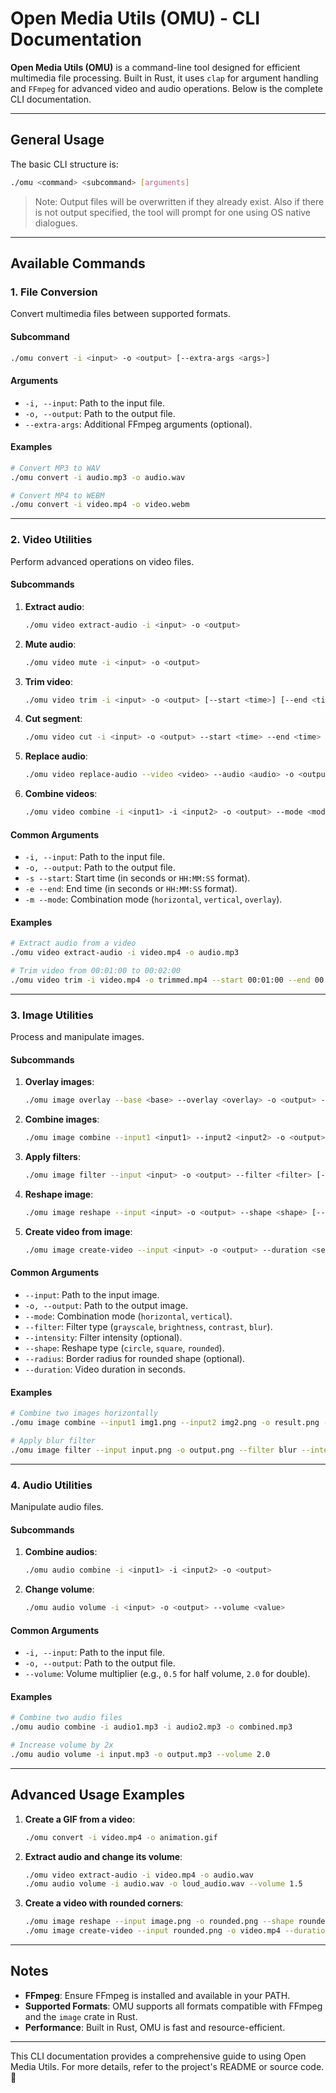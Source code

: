 # Open Media Utils (OMU) - CLI Documentation

**Open Media Utils (OMU)** is a command-line tool designed for efficient multimedia file processing. Built in Rust, it uses `clap` for argument handling and `FFmpeg` for advanced video and audio operations. Below is the complete CLI documentation.

---

## General Usage

The basic CLI structure is:

```bash
./omu <command> <subcommand> [arguments]
```

> Note: Output files will be overwritten if they already exist. Also if there is not output specified, the tool will prompt for one using OS native dialogues.

---

## Available Commands

### 1. **File Conversion**

Convert multimedia files between supported formats.

#### Subcommand

```bash
./omu convert -i <input> -o <output> [--extra-args <args>]
```

#### Arguments

- `-i, --input`: Path to the input file.
- `-o, --output`: Path to the output file.
- `--extra-args`: Additional FFmpeg arguments (optional).

#### Examples

```bash
# Convert MP3 to WAV
./omu convert -i audio.mp3 -o audio.wav

# Convert MP4 to WEBM
./omu convert -i video.mp4 -o video.webm
```

---

### 2. **Video Utilities**

Perform advanced operations on video files.

#### Subcommands

1. **Extract audio**:

   ```bash
   ./omu video extract-audio -i <input> -o <output>
   ```

2. **Mute audio**:

   ```bash
   ./omu video mute -i <input> -o <output>
   ```

3. **Trim video**:

   ```bash
   ./omu video trim -i <input> -o <output> [--start <time>] [--end <time>]
   ```

4. **Cut segment**:

   ```bash
   ./omu video cut -i <input> -o <output> --start <time> --end <time>
   ```

5. **Replace audio**:

   ```bash
   ./omu video replace-audio --video <video> --audio <audio> -o <output>
   ```

6. **Combine videos**:

   ```bash
   ./omu video combine -i <input1> -i <input2> -o <output> --mode <mode>
   ```

#### Common Arguments

- `-i, --input`: Path to the input file.
- `-o, --output`: Path to the output file.
- `-s --start`: Start time (in seconds or `HH:MM:SS` format).
- `-e --end`: End time (in seconds or `HH:MM:SS` format).
- `-m --mode`: Combination mode (`horizontal`, `vertical`, `overlay`).

#### Examples

```bash
# Extract audio from a video
./omu video extract-audio -i video.mp4 -o audio.mp3

# Trim video from 00:01:00 to 00:02:00
./omu video trim -i video.mp4 -o trimmed.mp4 --start 00:01:00 --end 00:02:00
```

---

### 3. **Image Utilities**

Process and manipulate images.

#### Subcommands

1. **Overlay images**:

   ```bash
   ./omu image overlay --base <base> --overlay <overlay> -o <output> --x <x> --y <y>
   ```

2. **Combine images**:

   ```bash
   ./omu image combine --input1 <input1> --input2 <input2> -o <output> --mode <mode>
   ```

3. **Apply filters**:

   ```bash
   ./omu image filter --input <input> -o <output> --filter <filter> [--intensity <value>]
   ```

4. **Reshape image**:

   ```bash
   ./omu image reshape --input <input> -o <output> --shape <shape> [--radius <value>]
   ```

5. **Create video from image**:

   ```bash
   ./omu image create-video --input <input> -o <output> --duration <seconds>
   ```

#### Common Arguments

- `--input`: Path to the input image.
- `-o, --output`: Path to the output image.
- `--mode`: Combination mode (`horizontal`, `vertical`).
- `--filter`: Filter type (`grayscale`, `brightness`, `contrast`, `blur`).
- `--intensity`: Filter intensity (optional).
- `--shape`: Reshape type (`circle`, `square`, `rounded`).
- `--radius`: Border radius for rounded shape (optional).
- `--duration`: Video duration in seconds.

#### Examples

```bash
# Combine two images horizontally
./omu image combine --input1 img1.png --input2 img2.png -o result.png --mode horizontal

# Apply blur filter
./omu image filter --input input.png -o output.png --filter blur --intensity 2.0
```

---

### 4. **Audio Utilities**

Manipulate audio files.

#### Subcommands

1. **Combine audios**:

   ```bash
   ./omu audio combine -i <input1> -i <input2> -o <output>
   ```

2. **Change volume**:

   ```bash
   ./omu audio volume -i <input> -o <output> --volume <value>
   ```

#### Common Arguments

- `-i, --input`: Path to the input file.
- `-o, --output`: Path to the output file.
- `--volume`: Volume multiplier (e.g., `0.5` for half volume, `2.0` for double).

#### Examples

```bash
# Combine two audio files
./omu audio combine -i audio1.mp3 -i audio2.mp3 -o combined.mp3

# Increase volume by 2x
./omu audio volume -i input.mp3 -o output.mp3 --volume 2.0
```

---

## Advanced Usage Examples

1. **Create a GIF from a video**:

   ```bash
   ./omu convert -i video.mp4 -o animation.gif
   ```

2. **Extract audio and change its volume**:

   ```bash
   ./omu video extract-audio -i video.mp4 -o audio.wav
   ./omu audio volume -i audio.wav -o loud_audio.wav --volume 1.5
   ```

3. **Create a video with rounded corners**:

   ```bash
   ./omu image reshape --input image.png -o rounded.png --shape rounded --radius 50
   ./omu image create-video --input rounded.png -o video.mp4 --duration 10
   ```

---

## Notes

- **FFmpeg**: Ensure FFmpeg is installed and available in your PATH.
- **Supported Formats**: OMU supports all formats compatible with FFmpeg and the `image` crate in Rust.
- **Performance**: Built in Rust, OMU is fast and resource-efficient.

---

This CLI documentation provides a comprehensive guide to using Open Media Utils. For more details, refer to the project's README or source code. 🚀
